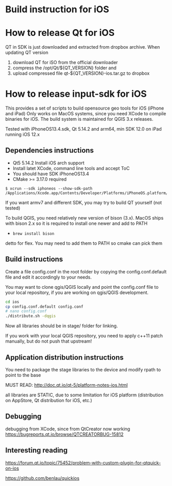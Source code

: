 # Build instruction for iOS

# How to release Qt for iOS 
QT in SDK is just downloaded and extracted
from dropbox archive. When updating QT version
1. download QT for iSO from the official downloader
2. compress the /opt/Qt/${QT_VERSION} folder and
3. upload compressed file qt-${QT_VERSION}-ios.tar.gz to dropbox

# How to release input-sdk for iOS 
This provides a set of scripts to build opensource geo tools for iOS (iPhone and iPad)
Only works on MacOS systems, since you need XCode to compile binaries for iOS. The build system is maintained for QGIS 3.x 
releases.

Tested with iPhoneOS13.4.sdk, Qt 5.14.2 and arm64, min SDK 12.0 on iPad running iOS 12.x

Dependencies instructions
-------------------------
- Qt5 5.14.2 Install iOS arch support
- Install latet XCode, command line tools and accept ToC
- You should have SDK iPhoneOS13.4
- CMake >= 3.17.0 required

```
$ xcrun --sdk iphoneos --show-sdk-path
/Applications/Xcode.app/Contents/Developer/Platforms/iPhoneOS.platform/Developer/SDKs/iPhoneOS13.4.sdk
```

If you want armv7 and different SDK, you may try to build QT yourself (not tested)

To build QGIS, you need relatively new version of bison (3.x). MacOS ships with bison 2.x
so it is required to install one newer and add to PATH
- `brew install bison`

detto for flex. You may need to add them to PATH so cmake can pick them

Build instructions
-----------
Create a file config.conf in the root folder by copying the config.conf.default
file and edit it accordingly to your needs.

You may want to clone qgis/QGIS locally and point the config.conf file to your local 
repository, if you are working on qgis/QGIS development. 

```sh
cd ios 
cp config.conf.default config.conf
# nano config.conf
./distribute.sh -dqgis
```

Now all libraries should be in stage/<architecture> folder for linking.

If you work with your local QGIS repository, you need to apply c++11 patch manually,
but do not push that upstream!


Application distribution instructions
-------------------------------------

You need to package the stage libraries to the device and modify rpath to point 
to the base

MUST READ: http://doc.qt.io/qt-5/platform-notes-ios.html

all libraries are STATIC, due to some limitation for iOS platform (distribution on AppStore, Qt
distribution for iOS, etc.)

Debugging
---------

debugging from XCode, since from QtCreator now working
https://bugreports.qt.io/browse/QTCREATORBUG-15812

Interesting reading
-------------------

https://forum.qt.io/topic/75452/problem-with-custom-plugin-for-qtquick-on-ios

https://github.com/benlau/quickios
